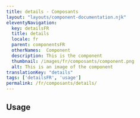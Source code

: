 ```yaml
---
title: details - Composants
layout: "layouts/component-documentation.njk"
eleventyNavigation:
  key: detailsFR
  title: details
  locale: fr
  parent: componentsFR
  otherNames:  Component
  description: This is the component
  thumbnail: /images/fr/composants/component.png
  alt: This is an image of the component
translationKey: "details"
tags: ['detailsFR', 'usage']
permalink: /fr/composants/details/
---
```


## Usage